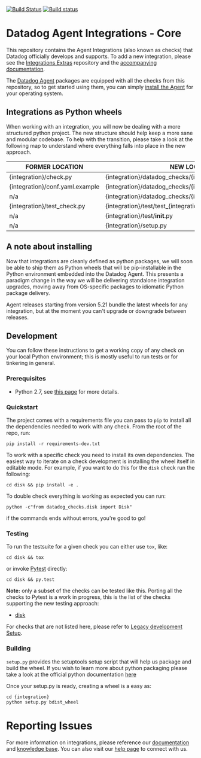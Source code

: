 [![Build Status](https://travis-ci.org/DataDog/integrations-core.svg?branch=master)](https://travis-ci.org/DataDog/integrations-core)
[![Build status](https://ci.appveyor.com/api/projects/status/8w4s2bilp48n43gw?svg=true)](https://ci.appveyor.com/project/Datadog/integrations-core)

# Datadog Agent Integrations - Core

This repository contains the Agent Integrations (also known as checks) that Datadog
officially develops and supports. To add a new integration, please see the [Integrations Extras](https://github.com/DataDog/integrations-extras)
repository and the [accompanying documentation](http://docs.datadoghq.com/guides/integration_sdk/).

The [Datadog Agent](https://github.com/DataDog/datadog-agent) packages are equipped
with all the checks from this repository, so to get started using them, you can
simply [install the Agent](https://docs.datadoghq.com/agent/) for your operating
system.

## Integrations as Python wheels

When working with an integration, you will now be dealing with a more structured
python project. The new structure should help keep a more sane and modular codebase.
To help with the transition, please take a look at the following map to understand
where everything falls into place in the new approach.

| FORMER LOCATION | NEW LOCATION |
| --------------- | ------------ |
| {integration}/check.py | {integration}/datadog_checks/{integration}/{integration}.py |
| {integration}/conf.yaml.example | {integration}/datadog_checks/{integration}/conf.yaml.example |
| n/a | {integration}/datadog_checks/{integration}/__init.py |
| {integration}/test_check.py | {integration}/test/test_{integration}.py |
| n/a | {integration}/test/__init__.py |
| n/a | {integration}/setup.py |

## A note about installing

Now that integrations are cleanly defined as python packages, we will soon be able
to ship them as Python wheels that will be pip-installable in the Python environment
embedded into the Datadog Agent. This presents a paradigm change in the way we will
be delivering standalone integration upgrades, moving away from OS-specific packages
to idiomatic Python package delivery.

Agent releases starting from version 5.21 bundle the latest wheels for any
integration, but at the moment you can't upgrade or downgrade between releases.

## Development

You can follow these instructions to get a working copy of any check on your
local Python environment; this is mostly useful to run tests or for tinkering in
general.

### Prerequisites

 * Python 2.7, see [this page](docs/dev/python.md) for more details.

### Quickstart

The project comes with a requirements file you can pass to `pip` to install all
the dependencies needed to work with any check. From the root of the repo, run:
```
pip install -r requirements-dev.txt
```

To work with a specific check you need to install its own dependencies. The easiest
way to iterate on a check development is installing the wheel itself in editable mode.
For example, if you want to do this for the `disk` check run the following:
```
cd disk && pip install -e .
```

To double check everything is working as expected you can run:
```
python -c"from datadog_checks.disk import Disk"
```
if the commands ends without errors, you're good to go!

### Testing

To run the testsuite for a given check you can either use `tox`, like:
```
cd disk && tox
```

or invoke [Pytest](https://docs.pytest.org/en/latest/) directly:
```
cd disk && py.test
```

**Note:** only a subset of the checks can be tested like this. Porting all the
checks to Pytest is a work in progress, this is the list of the checks supporting
the new testing approach:

 * [disk](disk)

For checks that are not listed here, please refer to [Legacy development Setup](docs/dev/legacy.md).

### Building

`setup.py` provides the setuptools setup script that will help us package and
build the wheel. If you wish to learn more about python packaging please take a
look at the official python documentation [here](https://packaging.python.org/tutorials/distributing-packages/)

Once your setup.py is ready, creating a wheel is a easy as:
```
cd {integration}
python setup.py bdist_wheel
```

# Reporting Issues

For more information on integrations, please reference our [documentation](http://docs.datadoghq.com)
and [knowledge base](https://help.datadoghq.com/hc/en-us). You can also visit our
[help page](http://docs.datadoghq.com/help/) to connect with us.
